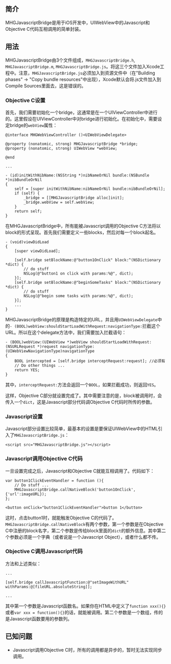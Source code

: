 ## 简介

MHGJavascriptBridge是用于iOS开发中，UIWebView中的Javascript和Objective C代码互相调用的简单封装。

## 用法

MHGJavascriptBridge由3个文件组成，`MHGJavascriptBridge.h`, `MHGJavascriptBridge.m`, `MHGJavascriptBridge.js`。将这三个文件加入Xcode工程中。注意，`MHGJavascriptBridge.js`必须加入到资源文件中（在"Building phases" -> "Copy bundle resources"中出现），Xcode默认会将.js文件加入到Compile Sources里面去，这是错误的。

### Objective C设置

首先，我们需要初始化一个bridge，这通常是在一个UIViewController中进行的。这里假设在UIViewController中对bridge进行初始化。在初始化中，需要设定bridge的`webView`属性：

	@interface MHGWebViewController ()<UIWebViewDelegate>

	@property (nonatomic, strong) MHGJavascriptBridge *bridge;
	@property (nonatomic, strong) UIWebView *webView;
	
	@end
	
	...
	
	- (id)initWithNibName:(NSString *)nibNameOrNil bundle:(NSBundle *)nibBundleOrNil
	{
	    self = [super initWithNibName:nibNameOrNil bundle:nibBundleOrNil];
	    if (self) {
	        _bridge = [[MHGJavascriptBridge alloc]init];
	        _bridge.webView = self.webView;
	    }
	    return self;
	}

在MHGJavascriptBridge中，所有能被Javascript调用的Objective C方法将以block的形式呈现。首先我们需要定义一些blocks，然后对每一个block起名。

	- (void)viewDidLoad
	{
	    [super viewDidLoad];
	    
	    [self.bridge setBlockName:@"button1OnClick" block:^(NSDictionary *dict) {
	        // do stuff
	        NSLog(@"button1 on click with params:%@", dict);
	    }];
	    [self.bridge setBlockName:@"beginSomeTasks" block:^(NSDictionary *dict) {
	        // do stuff
	        NSLog(@"begin some tasks with params:%@", dict);
	    }];
	    ...
	}
	
MHGJavascriptBridge的原理是构造特定的URL，并且用`UIWebViewDelegate`中的`- (BOOL)webView:shouldStartLoadWithRequest:navigationType:`拦截这个URL。所以在这个delegate方法中，我们需要加入拦截语句：

	- (BOOL)webView:(UIWebView *)webView shouldStartLoadWithRequest:(NSURLRequest *)request navigationType:(UIWebViewNavigationType)navigationType
	{
	    BOOL intercepted = [self.bridge interceptRequest:request]; //必须有
	    // Do other things ...
	    return YES;
	}

其中，`interceptRequest:`方法会返回一个`BOOL`，如果拦截成功，则返回`YES`。

这样，Objective C部分就设置完成了。其中需要注意的是，block被调用时，会传入一个`dict`，这是Javascript部分代码调Objective C代码时所传的参数。

### Javascript设置

Javascript部分设置比较简单，最基本的设置是要保证UIWebView中的HTML引入了`MHGJavascriptBridge.js`：

	<script src="MHGJavascriptBridge.js"></script>

### Javascript调用Objective C代码

一旦设置完成之后，Javascript和Objective C就能互相调用了。代码如下：

	var button1ClickEventHandler = function (){
		// Do stuff ...
		MHGJavascriptBridge.callNativeBlock('button1OnClick',{'url':imageURL});
	};

	<button onClick="button1ClickEventHandler">button 1</button>
	
这时，点击button1时，就能触发Objective C的代码了。`MHGJavascriptBridge.callNativeBlock`有两个参数，第一个参数是在Objective C中注册的block名字，第二个参数是传给block里面的`dict`的额外信息。其中第二个参数必须是一个字典（或者说是一个Javascript Object），或者什么都不传。

### Objective C调用Javascript代码

方法和上述类似：

	...
	
	[self.bridge callJavascriptFunction:@"setImageWithURL" withParams:@[fileURL.absoluteString]];
	
	...
	
其中第一个参数是Javascript函数名。如果你在HTML中定义了`function xxx(){}`或者`var xxx = function(){}`的话，就能被调用。第二个参数是一个数组，传的是Javascript函数要用的参数列。

## 已知问题

* Javascript调用Objective C时，所有的调用都是异步的，暂时无法实现同步调用。